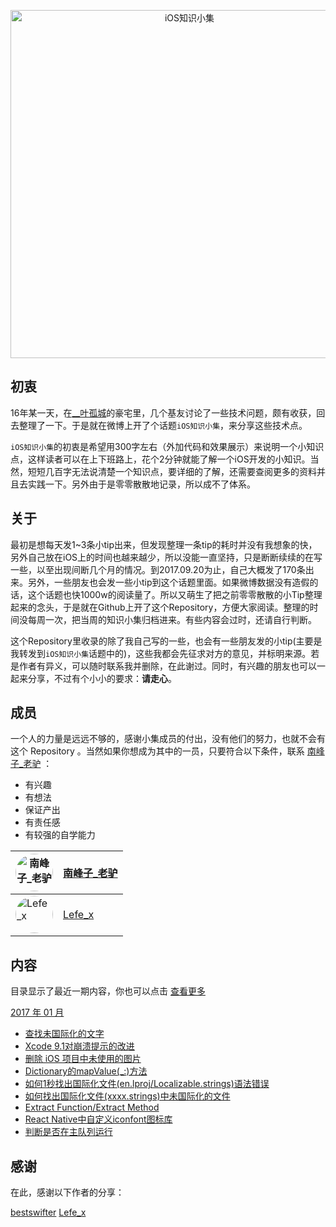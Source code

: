 

<p align="center">

<img src="http://upload-images.jianshu.io/upload_images/1664496-e6faccf569878220.png?imageMogr2/auto-orient/strip%7CimageView2/2/w/1240" title="iOS知识小集" width="557"/>

</p>

## 初衷

16年某一天，在[__叶孤城](https://weibo.com/u/1438670852)的豪宅里，几个基友讨论了一些技术问题，颇有收获，回去整理了一下。于是就在微博上开了个话题`iOS知识小集`，来分享这些技术点。

`iOS知识小集`的初衷是希望用300字左右（外加代码和效果展示）来说明一个小知识点，这样读者可以在上下班路上，花个2分钟就能了解一个iOS开发的小知识。当然，短短几百字无法说清楚一个知识点，要详细的了解，还需要查阅更多的资料并且去实践一下。另外由于是零零散散地记录，所以成不了体系。

## 关于

最初是想每天发1~3条小tip出来，但发现整理一条tip的耗时并没有我想象的快，另外自己放在iOS上的时间也越来越少，所以没能一直坚持，只是断断续续的在写一些，以至出现间断几个月的情况。到2017.09.20为止，自己大概发了170条出来。另外，一些朋友也会发一些小tip到这个话题里面。如果微博数据没有造假的话，这个话题也快1000w的阅读量了。所以又萌生了把之前零零散散的小Tip整理起来的念头，于是就在Github上开了这个Repository，方便大家阅读。整理的时间没每周一次，把当周的知识小集归档进来。有些内容会过时，还请自行判断。

这个Repository里收录的除了我自己写的一些，也会有一些朋友发的小tip(主要是我转发到`iOS知识小集`话题中的)，这些我都会先征求对方的意见，并标明来源。若是作者有异义，可以随时联系我并删除，在此谢过。同时，有兴趣的朋友也可以一起来分享，不过有个小小的要求：**请走心**。

## 成员
一个人的力量是远远不够的，感谢小集成员的付出，没有他们的努力，也就不会有这个 Repository 。当然如果你想成为其中的一员，只要符合以下条件，联系 [南峰子_老驴](http://weibo.com/touristdiary) ：

* 有兴趣
* 有想法
* 保证产出
* 有责任感
* 有较强的自学能力

 <a href="https://weibo.com/touristdiary"><img style="border-radius: 30px" src="https://tva1.sinaimg.cn/crop.1.0.1366.1366.180/c5ff030ejw8f5bbc70i61j212011yq80.jpg" title="南峰子_老驴" width="60"/></a> | [南峰子_老驴](https://weibo.com/touristdiary)
------------- | -------------
<a href="https://weibo.com/u/5953150140"><img style="border-radius: 30px" src="https://tva4.sinaimg.cn/crop.8.0.1226.1226.180/006uSOiEjw8f9h4ihstq4j30yi0y2gnq.jpg" title="Lefe_x" width="60"/></a>  | [Lefe_x](https://weibo.com/u/5953150140)


## 内容

目录显示了最近一期内容，你也可以点击 [查看更多](https://github.com/southpeak/iOS-tech-set/blob/master/2017/catalog.md)

[2017 年 01 月](https://github.com/southpeak/iOS-tech-set/blob/master/2017/10.md)

* [查找未国际化的文字](https://github.com/southpeak/iOS-tech-set/blob/master/2017/10.md)
* [Xcode 9.1对崩溃提示的改进](https://github.com/southpeak/iOS-tech-set/blob/master/2017/10.md)
* [删除 iOS 项目中未使用的图片](https://github.com/southpeak/iOS-tech-set/blob/master/2017/10.md)
* [Dictionary的mapValue(_:)方法](https://github.com/southpeak/iOS-tech-set/blob/master/2017/10.md)
* [如何1秒找出国际化文件(en.lproj/Localizable.strings)语法错误](https://github.com/southpeak/iOS-tech-set/blob/master/2017/10.md)
* [如何找出国际化文件(xxxx.strings)中未国际化的文件](https://github.com/southpeak/iOS-tech-set/blob/master/2017/10.md)
* [Extract Function/Extract Method](https://github.com/southpeak/iOS-tech-set/blob/master/2017/10.md)
* [React Native中自定义iconfont图标库](https://github.com/southpeak/iOS-tech-set/blob/master/2017/10.md)
* [判断是否在主队列运行](https://github.com/southpeak/iOS-tech-set/blob/master/2017/10.md)

## 感谢

在此，感谢以下作者的分享：

[bestswifter](https://weibo.com/bestswifter)
[Lefe_x](https://weibo.com/u/5953150140)